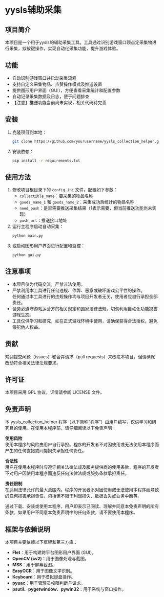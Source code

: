 # yysls辅助采集

## 项目简介

本项目是一个用于yysls的辅助采集工具。工具通过识别游戏窗口顶点定采集物进行采集，拟按键操作，实现自动化采集功能，提升游戏体验。

## 功能

- 自动识别游戏窗口并启动采集流程
- 支持自定义采集物品、点赞操作模式及推送设置
- 提供图形用户界面（GUI），方便查看采集统计和配置参数
- 自动记录采集数据及日志，便于问题排查
- 【注意】推送功能当前尚未实现，相关代码待完善

## 安装

1. 克隆项目到本地：
    ```bash
    git clone https://github.com/yourusername/yysls_collection_helper.git
    ```
2. 安装依赖：
    ```bash
    pip install -r requirements.txt
    ```

## 使用方法

1. 修改项目根目录下的 `config.ini` 文件，配置如下参数：
   - `collectible_name`：要采集的物品名称
   - `goods_name_1` 和 `goods_name_2`：采集成功后统计的物品名称
   - `need_push`：是否需要推送采集结果（1表示需要，但当前推送功能尚未实现）
   - `push_url`：推送接口地址
2. 运行主程序启动自动采集：
    ```bash
    python main.py
    ```
3. 或启动图形用户界面进行配置和监控：
    ```bash
    python gui.py
    ```

## 注意事项

- 本项目仅为代码交流，严禁非法使用。
- 严禁利用本工具进行任何违规、作弊、恶意或破坏游戏公平性的操作。  
  任何通过本工具进行的违规操作均与项目开发者无关，使用者应自行承担全部责任。
- 请务必遵守游戏运营方的相关规定和国家法律法规，切勿利用自动化功能损害游戏生态。
- 工具仅供学习和研究，如在正式游戏环境中使用，请确保获得合法授权，避免侵犯他人权益。

## 贡献

欢迎提交问题（issues）和合并请求（pull requests）来改进本项目，但请确保改动符合相关法律法规要求。

## 许可证

本项目采用 GPL 协议，详情请参阅 LICENSE 文件。

## 免责声明

本 yysls_collection_helper 程序（以下简称“程序”）由用户编写，仅供学习和研究目的使用。在使用本程序前，请仔细阅读以下免责声明：

**使用风险**  
使用本程序的风险由用户自行承担。程序的开发者不对因使用或无法使用本程序而产生的任何直接或间接损失承担任何责任。

**合法性**  
用户在使用本程序时应遵守相关法律法规及服务提供商的使用条款。程序的开发者不对用户因使用本程序而违反任何法律法规或服务条款承担责任。

**责任限制**  
在适用法律允许的最大范围内，程序的开发者不对因使用或无法使用本程序而导致的任何损害承担责任，包括但不限于利润损失、数据丢失或业务中断等。

通过下载、安装或使用本程序，用户即表示已阅读、理解并同意本免责声明的所有条款。如果用户不同意本免责声明中的任何条款，请不要使用本程序。

## 框架与依赖说明

本项目主要依赖以下框架和第三方库：
- **Flet**：用于构建跨平台图形用户界面 (GUI)。
- **OpenCV (cv2)**：用于图像处理与截图。
- **MSS**：用于屏幕截图。
- **EasyOCR**：用于图像文字识别。
- **Keyboard**：用于模拟键盘操作。
- **pyuac**：用于管理员权限判断与请求。
- **psutil**、**pygetwindow**、**pywin32**：用于系统与窗口操作。
